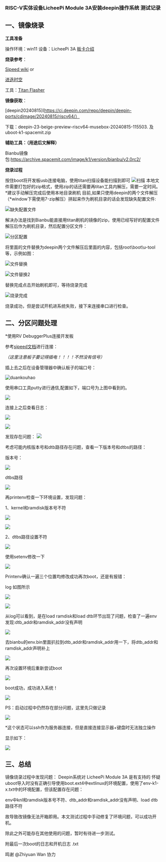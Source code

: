 ###  RISC-V实体设备LicheePi Module 3A安装deepin操作系统 测试记录
##  一、镜像烧录
**工具准备**

操作环境：win11  设备：LicheePi 3A  [板卡介绍](https://wiki.sipeed.com/hardware/zh/lichee/K1/lpi3a/1_intro.html)

**烧录参考**：

[Sipeed wiki](https://wiki.sipeed.com/hardware/zh/lichee/K1/lpi3a/3_burn_image.html)   or

[进迭时空](https://developer.spacemit.com/documentation?token=O6wlwlXcoiBZUikVNh2cczhin5d)


工具：[Titan Flasher](https://cloud.spacemit.com/prod-api/release/download/tools?token=titantools_for_windows_X86_X64)

**镜像获取**：

[deepin20240815](https://ci.deepin.com/repo/deepin/deepin-ports/cdimage/20240815/riscv64/）

下载：deepin-23-beige-preview-riscv64-musebox-20240815-115503.
  及  uboot-k1-spacemit.zip
  
**辅助工具：（用途后文解释）**

Bianbu镜像包:https://archive.spacemit.com/image/k1/version/bianbu/v2.0rc2/


**烧录过程** 

按住boot将开发板usb连接电脑，使用titan扫描设备能扫描到即可
![扫描](pictures/1.png)
本地文件需要打包好的zip格式，使用zip的话还需要再titan工具内解压，需要一定时间。
*建议手动解压完成后使用本地目录刷机
目前,如果只使用deepin的两个文件解压（*window下需使用7-zip解压）拼起来作为刷机目录的话会发现缺失配置文件:

![缺失配置文件](pictures/2.png)

解决办法是找到Bianbu能直接用titan刷机的镜像的zip，使用已经写好的配置文件解压后作为刷机目录，然后配置分区文件：

![分区配置](pictures/3.png)

将里面的文件替换为deepin两个文件解压后里面的内容，包括root\boot\u-tool等，示例如图：

![文件替换](pictures/4.png)

![文件替换2](pictures/5.png)

替换完成点击开始刷机即可，等待烧录完成

![烧录完成](pictures/6.png)

烧录成功，但是尝试开机进系统失败，接下来连接串口进行检查。


##  二、分区问题处理

*使用RV DebuggerPlus连接开发板

参考[sipeed文档](https://wiki.sipeed.com/hardware/zh/lichee/K1/lpi3a/4_peripheral.html)进行连接：

*（这里注意板子要记得插电！！！！不然没有信号）*

插上去之后在设备管理器中确认板子的端口号：

![duankouhao](pictures/7.png)

使用串口工具putty进行通信,配置如下，端口号为上图中看到的。

![](pictures/8.png)

连接上之后查看日志：

![](pictures/9.png)

![](pictures/10.png)

发现存在问题：
![](pictures/11.png)

考虑可能内核版本号和dtb路径存在问题，查看一下版本号和dtbs的路径：

版本号：

![](pictures/12.png)

dtbs路径

![](pictures/13.png)


再printenv检查一下环境设置，发现问题：

1、kernel和ramdisk版本号不符

![](pictures/14.png)

![](pictures/15.png)

2、dtbs路径设置不符

![](pictures/16.png)

使用setenv修改一下

![](pictures/17.png)


Printenv确认一遍三个位置均修改成功再次boot，还是有报错：

log 如图所示

![](pictures/18.png)

![](pictures/19.png)


从log可以看到，是在load ramdisk和load dtb环节出现了问题，检查了一遍env发现:dtb_addr和ramdisk_addr没有声明

![](pictures/20.png)

去bianbu的env.bin里面扒拉到dtb_addr和ramdisk_addr用一下，将dtb_addr和ramdisk_addr声明补上

![](pictures/21.png)

再次设置环境后重新尝试boot

![](pictures/22.png)

boot成功，成功进入系统！


![](pictures/23.png)


PS：启动过程中仍然存在部分问题，这里先只做记录

![](pictures/24.png)

*这个状态可以ssh作为服务器连接，但是直接连接显示器+键盘时无法独立操作

显示如下：

![](pictures/25.png)

##  三、总结

镜像烧录过程中发现问题：
Deepin系统对 LicheePi Module 3A 是有支持的
怀疑uboot导入时没有正确引导使用boot.ext4中extlinux的环境配置，使用了env-k1-x.txt中的环境配置，但该配置存在问题：

env中knl和ramdisk版本号不符、dtb_addr和ramdisk_addr没有声明、load dtb路径不符

故导致改镜像无法开箱即用。本文测试过程中手动修复了环境问题，可以成功开机。

除此之外可能存在其他使用的问题，暂时有待进一步测试。

附最后一次boot的日志和开机日志 .txt










鸣谢 @Zhiyuan Wan  协力
